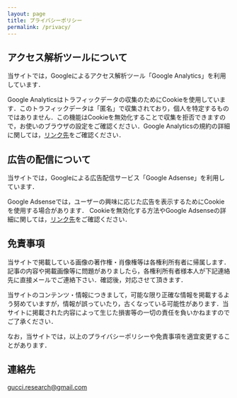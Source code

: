 ```yaml
---
layout: page
title: プライバシーポリシー
permalink: /privacy/
---
```


## アクセス解析ツールについて

当サイトでは，Googleによるアクセス解析ツール「Google Analytics」を利用しています．

Google Analyticsはトラフィックデータの収集のためにCookieを使用しています．このトラフィックデータは「匿名」で収集されており，個人を特定するものではありません．この機能はCookieを無効化することで収集を拒否できますので，お使いのブラウザの設定をご確認ください．Google Analyticsの規約の詳細に関しては，[リンク先](https://www.google.com/analytics/terms/jp.html)をご確認ください．

## 広告の配信について

当サイトでは，Googleによる広告配信サービス「Google Adsense」を利用しています．

Google Adsenseでは，ユーザーの興味に応じた広告を表示するためにCookieを使用する場合があります．
Cookieを無効化する方法やGoogle Adsenseの詳細に関しては，[リンク先](https://policies.google.com/technologies/ads?hl=ja)をご確認ください．


## 免責事項

当サイトで掲載している画像の著作権・肖像権等は各権利所有者に帰属します．記事の内容や掲載画像等に問題がありましたら，各権利所有者様本人が下記連絡先に直接メールでご連絡下さい．確認後，対応させて頂きます．

当サイトのコンテンツ・情報につきまして，可能な限り正確な情報を掲載するよう努めていますが，情報が誤っていたり，古くなっている可能性があります．当サイトに掲載された内容によって生じた損害等の一切の責任を負いかねますのでご了承ください．

なお，当サイトでは，以上のプライバシーポリシーや免責事項を適宜変更することがあります．

## 連絡先

[gucci.research@gmail.com](mailto:gucci.research@gmail.com)